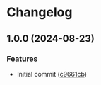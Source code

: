 # Changelog

## 1.0.0 (2024-08-23)


### Features

* Initial commit ([c9661cb](https://github.com/bjw-s/action-prettier-lint/commit/c9661cb93765f8a6e00de98ff8d9184d5bf6e816))
